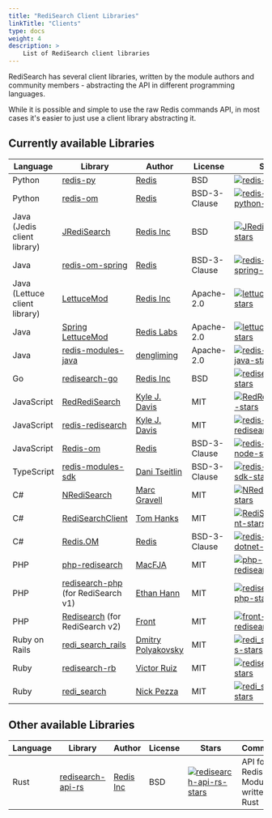 ```yaml
---
title: "RediSearch Client Libraries"
linkTitle: "Clients"
type: docs
weight: 4
description: >
    List of RediSearch client libraries
---
```


RediSearch has several client libraries, written by the module authors and community members - abstracting the API in different programming languages.

While it is possible and simple to use the raw Redis commands API, in most cases it's easier to just use a client library abstracting it.

## Currently available Libraries

| Language | Library | Author | License | Stars |
|----------|---------|--------|---------|-------|
| Python | [redis-py][redis-py-url] | [Redis][redis-py-author] | BSD | [![redis-py-stars]][redis-py-url] |
| Python | [redis-om][redis-om-python-url] | [Redis][redis-om-python-author] | BSD-3-Clause | [![redis-om-python-stars]][redis-om-python-url] |
| Java (Jedis client library) | [JRediSearch][JRediSearch-url] | [Redis Inc][JRediSearch-author] | BSD | [![JRediSearch-stars]][JRediSearch-url]|
| Java | [redis-om-spring][redis-om-spring-url] | [Redis][redis-om-spring-author] | BSD-3-Clause | [![redis-om-spring-stars]][redis-om-spring-url] |
| Java (Lettuce client library) | [LettuceMod][lettucemod-url] | [Redis Inc][lettucemod-author] | Apache-2.0 | [![lettucemod-stars]][lettucemod-url]|
| Java | [Spring LettuceMod][lettucemod-url] | [Redis Labs][lettucemod-author] | Apache-2.0 | [![lettucemod-stars]][lettucemod-url]|
| Java | [redis-modules-java][redis-modules-java-url] | [dengliming][redis-modules-java-author] | Apache-2.0 | [![redis-modules-java-stars]][redis-modules-java-url]|
| Go | [redisearch-go][redisearch-go-url] | [Redis Inc][redisearch-go-author] | BSD | [![redisearch-go-stars]][redisearch-go-url] |
| JavaScript | [RedRediSearch][RedRediSearch-url] | [Kyle J. Davis][RedRediSearch-author] | MIT |[![RedRediSearch-stars]][RedRediSearch-url]|
| JavaScript | [redis-redisearch][redis-redisearch-url] | [Kyle J. Davis][redis-redisearch-author] | MIT | [![redis-redisearch-stars]][redis-redisearch-url]|
| JavaScript | [Redis-om][redis-om-node-url] | [Redis][redis-om-node-author] | BSD-3-Clause | [![redis-om-node-stars]][redis-om-node-url] |
| TypeScript | [redis-modules-sdk][redis-modules-sdk-url] | [Dani Tseitlin][redis-modules-sdk-author] | BSD-3-Clause | [![redis-modules-sdk-stars]][redis-modules-sdk-url]|
| C# | [NRediSearch][NRediSearch-url] | [Marc Gravell][NRediSearch-author] | MIT | [![NRediSearch-stars]][NRediSearch-url] |
| C# | [RediSearchClient][RediSearchClient-url] | [Tom Hanks][RediSearchClient-author] | MIT | [![RediSearchClient-stars]][RediSearchClient-url] |
| C# | [Redis.OM][redis-om-dotnet-url] | [Redis][redis-om-dotnet-author] | BSD-3-Clause | [![redis-om-dotnet-stars]][redis-om-dotnet-url] |
| PHP | [php-redisearch][php-redisearch-url] | [MacFJA][php-redisearch-author] | MIT | [![php-redisearch-stars]][php-redisearch-url] |
| PHP | [redisearch-php][redisearch-php-url] (for RediSearch v1)| [Ethan Hann][redisearch-php-author] | MIT | [![redisearch-php-stars]][redisearch-php-url] |
| PHP | [Redisearch][front-redisearch-url] (for RediSearch v2)| [Front][front-redisearch-author] | MIT | [![front-redisearch-stars]][front-redisearch-url] |
| Ruby on Rails | [redi_search_rails][redi_search_rails-url] | [Dmitry Polyakovsky][redi_search_rails-author] | MIT | [![redi_search_rails-stars]][redi_search_rails-url]|
| Ruby | [redisearch-rb][redisearch-rb-url] | [Victor Ruiz][redisearch-rb-author] | MIT | [![redisearch-rb-stars]][redisearch-rb-url]|
| Ruby | [redi_search][redi_search-url] | [Nick Pezza][redi_search-author] | MIT | [![redi_search-stars]][redi_search-url] |

[redis-py-url]: https://github.com/redis/redis-py
[redis-py-author]: https://redis.com
[redis-py-stars]: https://img.shields.io/github/stars/redis/redis-py.svg?style=social&amp;label=Star&amp;maxAge=2592000

[JRediSearch-url]: https://github.com/RediSearch/JRediSearch
[JRediSearch-author]: https://redis.com
[JRediSearch-stars]: https://img.shields.io/github/stars/RediSearch/JRediSearch.svg?style=social&amp;label=Star&amp;maxAge=2592000

[lettucemod-url]: https://github.com/redis-developer/lettucemod
[lettucemod-author]: https://redis.com
[lettucemod-stars]: https://img.shields.io/github/stars/redis-developer/lettucemod.svg?style=social&amp;label=Star&amp;maxAge=2592000

[spring-redisearch-url]: https://github.com/RediSearch/spring-redisearch
[spring-redisearch-author]: https://redis.com
[spring-redisearch-stars]: https://img.shields.io/github/stars/RediSearch/spring-redisearch.svg?style=social&amp;label=Star&amp;maxAge=2592000

[redis-modules-java-url]: https://github.com/dengliming/redis-modules-java
[redis-modules-java-author]: https://github.com/dengliming
[redis-modules-java-stars]: https://img.shields.io/github/stars/dengliming/redis-modules-java.svg?style=social&amp;label=Star&amp;maxAge=2592000

[redisearch-go-url]: https://github.com/RediSearch/redisearch-go
[redisearch-go-author]: https://redis.com
[redisearch-go-stars]: https://img.shields.io/github/stars/RediSearch/redisearch-go.svg?style=social&amp;label=Star&amp;maxAge=2592000

[RedRediSearch-url]: https://github.com/stockholmux/redredisearch
[RedRediSearch-author]: https://github.com/stockholmux
[RedRediSearch-stars]: https://img.shields.io/github/stars/stockholmux/redredisearch.svg?style=social&amp;label=Star&amp;maxAge=2592000

[redis-redisearch-url]: https://github.com/stockholmux/node_redis-redisearch
[redis-redisearch-author]: https://github.com/stockholmux
[redis-redisearch-stars]: https://img.shields.io/github/stars/stockholmux/node_redis-redisearch.svg?style=social&amp;label=Star&amp;maxAge=2592000

[redis-modules-sdk-url]: https://github.com/danitseitlin/redis-modules-sdk
[redis-modules-sdk-author]: https://github.com/danitseitlin
[redis-modules-sdk-stars]: https://img.shields.io/github/stars/danitseitlin/redis-modules-sdk.svg?style=social&amp;label=Star&amp;maxAge=2592000

[NRediSearch-url]: https://libraries.io/nuget/NRediSearch
[NRediSearch-author]: https://github.com/StackExchange/
[NRediSearch-stars]: https://img.shields.io/github/stars/StackExchange/NRediSearch.svg?style=social&amp;label=Star&amp;maxAge=2592000

[RediSearchClient-url]: https://www.nuget.org/packages/RediSearchClient
[RediSearchClient-author]: https://github.com/tombatron
[RediSearchClient-stars]: https://img.shields.io/github/stars/tombatron/RediSearchClient.svg?style=social&amp;label=Star&amp;maxAge=2592000

[redisearch-php-url]: https://github.com/ethanhann/redisearch-php
[redisearch-php-author]: https://github.com/ethanhann
[redisearch-php-stars]: https://img.shields.io/github/stars/ethanhann/redisearch-php.svg?style=social&amp;label=Star&amp;maxAge=2592000

[php-redisearch-url]: https://github.com/MacFJA/php-redisearch
[php-redisearch-author]: https://github.com/MacFJA
[php-redisearch-stars]: https://img.shields.io/github/stars/MacFJA/php-redisearch.svg?style=social&amp;label=Star&amp;maxAge=2592000

[front-redisearch-url]: https://github.com/front/redisearch
[front-redisearch-author]: https://github.com/front/
[front-redisearch-stars]: https://img.shields.io/github/stars/front/redisearch.svg?style=social&amp;label=Star&amp;maxAge=2592000

[redi_search_rails-url]: https://github.com/dmitrypol/redi_search_rails
[redi_search_rails-author]: https://github.com/dmitrypol
[redi_search_rails-stars]: https://img.shields.io/github/stars/dmitrypol/redi_search_rails.svg?style=social&amp;label=Star&amp;maxAge=2592000

[redisearch-rb-url]: https://github.com/vruizext/redisearch-rb
[redisearch-rb-author]: https://github.com/vruizext
[redisearch-rb-stars]: https://img.shields.io/github/stars/vruizext/redisearch-rb.svg?style=social&amp;label=Star&amp;maxAge=2592000

[redi_search-url]: https://github.com/npezza93/redi_search
[redi_search-author]: https://github.com/npezza93
[redi_search-stars]: https://img.shields.io/github/stars/npezza93/redi_search.svg?style=social&amp;label=Star&amp;maxAge=2592000

[redis-om-python-url]: https://github.com/redis/redis-om-python
[redis-om-python-author]: https://redis.com
[redis-om-python-stars]: https://img.shields.io/github/stars/redis/redis-om-python.svg?style=social&amp;label=Star&amp;maxAge=2592000

[redis-om-spring-url]: https://github.com/redis/redis-om-spring
[redis-om-spring-author]: https://redis.com
[redis-om-spring-stars]: https://img.shields.io/github/stars/redis/redis-om-spring.svg?style=social&amp;label=Star&amp;maxAge=2592000

[redis-om-node-url]: https://github.com/redis/redis-om-node
[redis-om-node-author]: https://redis.com
[redis-om-node-stars]: https://img.shields.io/github/stars/redis/redis-om-node.svg?style=social&amp;label=Star&amp;maxAge=2592000

[redis-om-dotnet-url]: https://github.com/redis/redis-om-dotnet
[redis-om-dotnet-author]: htts://redis.com
[redis-om-dotnet-stars]: https://img.shields.io/github/stars/redis/redis-om-dotnet.svg?style=social&amp;label=Star&amp;maxAge=2592000

## Other available Libraries

| Language | Library | Author | License | Stars | Comments |
|----------|---------|--------|---------|-------|----------|
| Rust | [redisearch-api-rs][redisearch-api-rs-url] | [Redis Inc][redisearch-api-rs-author] | BSD | [![redisearch-api-rs-stars]][redisearch-api-rs-url] | API for Redis Modules written in Rust |

[redisearch-api-rs-url]: https://github.com/RediSearch/redisearch-api-rs
[redisearch-api-rs-author]: https://redis.com
[redisearch-api-rs-stars]: https://img.shields.io/github/stars/RediSearch/redisearch-api-rs.svg?style=social&amp;label=Star&amp;maxAge=2592000
